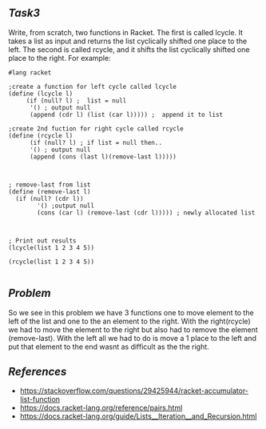 
## **_Task3_**
   Write, from scratch, two functions in Racket. The first is called lcycle. It takes a
list as input and returns the list cyclically shifted one place to the left. The second
is called rcycle, and it shifts the list cyclically shifted one place to the right.
For example:
```Racket
#lang racket 

;create a function for left cycle called lcycle 
(define (lcycle l)
     (if (null? l) ;  list = null
      '() ; output null
      (append (cdr l) (list (car l))))) ;  append it to list

;create 2nd fuction for right cycle called rcycle 
(define (rcycle l)
      (if (null? l) ; if list = null then..
      '() ; output null
      (append (cons (last l)(remove-last l))))) 



; remove-last from list
(define (remove-last l)
  (if (null? (cdr l))
        '() ;output null
        (cons (car l) (remove-last (cdr l))))) ; newly allocated list 
  


; Print out results 
(lcycle(list 1 2 3 4 5))

(rcycle(list 1 2 3 4 5)) 


```

## **_Problem_**
So we see in this problem we have 3 functions one to move element to the left of the list and one to the an element to the right. 
With the right(rcycle) we had to move the element to the right but also had to remove the element (remove-last).
With the left all we had to do is move a 1 place to the left and put that element to the end wasnt as difficult as the the right. 


## **_References_**

- https://stackoverflow.com/questions/29425944/racket-accumulator-list-function
- https://docs.racket-lang.org/reference/pairs.html
- https://docs.racket-lang.org/guide/Lists__Iteration__and_Recursion.html